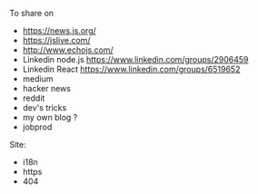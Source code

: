 To share on
- https://news.js.org/
- https://jslive.com/
- http://www.echojs.com/
- Linkedin node.js https://www.linkedin.com/groups/2906459
- Linkedin React https://www.linkedin.com/groups/6519652
- medium
- hacker news
- reddit
- dev's tricks
- my own blog ?
- jobprod

Site:
* i18n
* https
* 404
